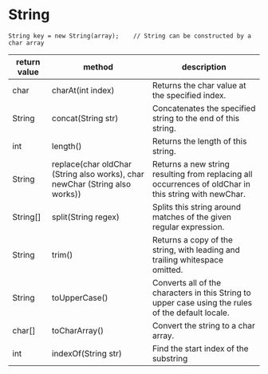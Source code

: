 # String 
```
String key = new String(array);    // String can be constructed by a char array
```


| return value | method | description |
| ------------ | ------ | ----------- |
| char | charAt(int index) | Returns the char value at the specified index. |
| String | concat(String str) | Concatenates the specified string to the end of this string. |
| int | length() | Returns the length of this string. |
| String | replace(char oldChar (String also works), char newChar (String also works)) | Returns a new string resulting from replacing all occurrences of oldChar in this string with newChar. |
| String[] | 	split(String regex) | Splits this string around matches of the given regular expression. |
| String | trim() | Returns a copy of the string, with leading and trailing whitespace omitted. |
| String | toUpperCase() | Converts all of the characters in this String to upper case using the rules of the default locale. |
| char[] | toCharArray() | Convert the string to a char array. |
| int | indexOf(String str) | Find the start index of the substring |  
